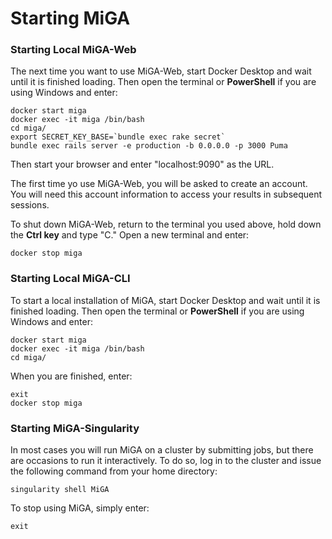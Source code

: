 # Starting MiGA

### Starting Local MiGA-Web

The next time you want to use MiGA-Web, start Docker Desktop and wait until it is finished loading. Then open the terminal or **PowerShell** if you are using Windows and enter:

```text
docker start miga
docker exec -it miga /bin/bash
cd miga/
export SECRET_KEY_BASE=`bundle exec rake secret`
bundle exec rails server -e production -b 0.0.0.0 -p 3000 Puma
```

Then start your browser and enter "localhost:9090" as the URL.

The first time yo use MiGA-Web, you will be asked to create an account. You will need this account information to access your results in subsequent sessions.

To shut down MiGA-Web, return to the terminal you used above, hold down the **Ctrl key** and type "C." Open a new terminal and enter:

```text
docker stop miga
```

### Starting Local MiGA-CLI

To start a local installation of MiGA, start Docker Desktop and wait until it is finished loading. Then open the terminal or **PowerShell** if you are using Windows and enter:

```text
docker start miga
docker exec -it miga /bin/bash
cd miga/
```

When you are finished, enter:

```text
exit
docker stop miga
```

### Starting MiGA-Singularity

In most cases you will run MiGA on a cluster by submitting jobs, but there are occasions to run it interactively. To do so, log in to the cluster and issue the following command from your home directory:

```text
singularity shell MiGA
```

To stop using MiGA, simply enter:

```text
exit
```

